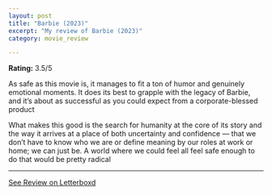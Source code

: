 ```yaml
---
layout: post
title: "Barbie (2023)"
excerpt: "My review of Barbie (2023)"
category: movie_review

---
```


**Rating:** 3.5/5

As safe as this movie is, it manages to fit a ton of humor and genuinely emotional moments. It does its best to grapple with the legacy of Barbie, and it’s about as successful as you could expect from a corporate-blessed product

What makes this good is the search for humanity at the core of its story and the way it arrives at a place of both uncertainty and confidence — that we don’t have to know who we are or define meaning by our roles at work or home; we can just be. A world where we could feel all feel safe enough to do that would be pretty radical

<hr>

[See Review on Letterboxd](https://boxd.it/4zBnFH)

